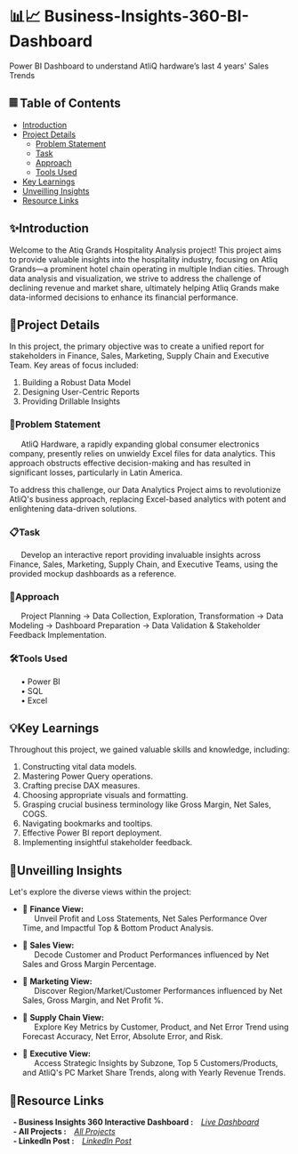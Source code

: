 # 📊📈 Business-Insights-360-BI-Dashboard
Power BI Dashboard to understand AtliQ hardware’s last 4 years' Sales Trends

## 𝄜 Table of Contents

- [Introduction](#introduction)
- [Project Details](#project-details)
    - [Problem Statement](#problem-statement)
    - [Task](#task)
    - [Approach](#approach)
    - [Tools Used](#tools-used)
- [Key Learnings](#key-learnings)
- [Unveilling Insights](#unveilling-insights)
- [Resource Links](#resource-links)

## ✨Introduction

Welcome to the Atiq Grands Hospitality Analysis project! This project aims to provide valuable insights into the hospitality industry, focusing on Atliq Grands—a prominent hotel chain operating in multiple Indian cities. Through data analysis and visualization, we strive to address the challenge of declining revenue and market share, ultimately helping Atliq Grands make data-informed decisions to enhance its financial performance.

## 📑Project Details

In this project, the primary objective was to create a unified report for stakeholders in Finance, Sales, Marketing, Supply Chain and Executive Team. Key areas of focus included:

1. Building a Robust Data Model
2. Designing User-Centric Reports
3. Providing Drillable Insights

### 🚨Problem Statement

&ensp;&emsp;AtliQ Hardware, a rapidly expanding global consumer electronics company, presently relies on unwieldy Excel files for data analytics. This approach obstructs effective decision-making and has resulted in significant losses, particularly in Latin America.<br /> 

To address this challenge, our Data Analytics Project aims to revolutionize AtliQ's business approach, replacing Excel-based analytics with potent and enlightening data-driven solutions.

### 📋Task

&ensp;&emsp;Develop an interactive report providing invaluable insights across Finance, Sales, Marketing, Supply Chain, and Executive Teams, using the provided mockup dashboards as a reference.

### 🎯Approach

&ensp;&emsp;Project Planning → Data Collection, Exploration, Transformation → Data Modeling → Dashboard Preparation → Data Validation & Stakeholder Feedback Implementation.

### 🛠Tools Used

&ensp;&emsp;• Power BI<br />
&ensp;&emsp;• SQL<br />
&ensp;&emsp;• Excel<br />

## 💡Key Learnings

Throughout this project, we gained valuable skills and knowledge, including:

1. Constructing vital data models.
2. Mastering Power Query operations.
3. Crafting precise DAX measures.
4. Choosing appropriate visuals and formatting.
5. Grasping crucial business terminology like Gross Margin, Net Sales, COGS.
6. Navigating bookmarks and tooltips.
7. Effective Power BI report deployment.
8. Implementing insightful stakeholder feedback.

## 🔮Unveilling Insights

Let's explore the diverse views within the project:

- 🏦 <b>Finance View:</b><br />
&ensp;&emsp;Unveil Profit and Loss Statements, Net Sales Performance Over Time, and Impactful Top & Bottom Product Analysis.

- 💼 <b>Sales View:</b><br />
&ensp;&emsp;Decode Customer and Product Performances influenced by Net Sales and Gross Margin Percentage.

- 🎯 <b>Marketing View:</b><br />
&ensp;&emsp;Discover Region/Market/Customer Performances influenced by Net Sales, Gross Margin, and Net Profit %.

- 🚚 <b>Supply Chain View:</b><br />
&ensp;&emsp;Explore Key Metrics by Customer, Product, and Net Error Trend using Forecast Accuracy, Net Error, Absolute Error, and Risk.

- 👔 <b>Executive View:</b><br />
&ensp;&emsp;Access Strategic Insights by Subzone, Top 5 Customers/Products, and AtliQ's PC Market Share Trends, along with Yearly Revenue Trends.

## 🔗Resource Links
&ensp;<b>- Business Insights 360 Interactive Dashboard :</b>&emsp;_[Live Dashboard](https://app.powerbi.com/view?r=eyJrIjoiMWE1M2Q3ODctYzljZC00M2NjLTgwYmQtOWI0NWY5ZDY5MDU1IiwidCI6ImRmODY3OWNkLWE4MGUtNDVkOC05OWFjLWM4M2VkN2ZmOTVhMCJ9&embedImagePlaceholder=true)_<br />
&ensp;<b>- All Projects :</b>&emsp;_[All Projects](https://www.novypro.com/profile_projects/pravesh-agarwal)_<br />
&ensp;<b>- LinkedIn Post :</b>&emsp;_[LinkedIn Post](https://www.linkedin.com/posts/pravesh-agarwal2708_business-insights-360-activity-7167246120123785216-lPp_?utm_source=share&utm_medium=member_desktop)_

